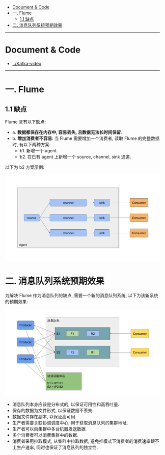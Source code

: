 
- [Document & Code](#document--code)
- [一. Flume](#一-flume)
    - [1.1 缺点](#11-缺点)
- [二. 消息队列系统预期效果](#二-消息队列系统预期效果)

---

# Document & Code

- [../Kafka-video](https://github.com/zozospider/note/blob/master/stream/Kafka/Kafka-video.md)

---

# 一. Flume

## 1.1 缺点

Flume 具有以下缺点:
- a. __数据都保存在内存中, 容易丢失, 且数据无法长时间保留__.
- b. __增加消费者不容易__: 当 Flume 需要增加一个消费者, 读取 Flume 的完整数据时, 有以下两种方案:
  - b1. 新增一个 agent.
  - b2. 在已有 agent 上新增一个 source, channel, sink 通道.

以下为 b2 方案示例:

![image](https://raw.githubusercontent.com/zozospider/note/master/stream/Kafka/Kafka-video-%E6%B6%88%E6%81%AF%E9%98%9F%E5%88%97/Flume-%E5%A2%9E%E5%8A%A0%E6%B6%88%E8%B4%B9%E8%80%85.png)

# 二. 消息队列系统预期效果

为解决 Flume 作为消息队列的缺点, 需要一个新的消息队列系统, 以下为该新系统的预期效果:

![image](https://raw.githubusercontent.com/zozospider/note/master/stream/Kafka/Kafka-video-%E6%B6%88%E6%81%AF%E9%98%9F%E5%88%97/%E6%B6%88%E6%81%AF%E9%98%9F%E5%88%97%E7%B3%BB%E7%BB%9F%E9%A2%84%E6%9C%9F%E6%95%88%E6%9E%9C.png)

- 消息队列本身应该是分布式的, 以保证可用性和高吞吐量.
- 保存的数据为文件形式, 以保证数据不丢失.
- 数据文件存在副本, 以保证高可用.
- 生产者需要关联协调调度中心, 用于获取消息队列的集群地址.
- 生产者可以向集群中多台机器发送数据.
- 多个消费者可以消费集群中的数据.
- 消费者采用拉取模式, 从集群中拉取数据, 避免推模式下消费者的消费速率跟不上生产速率, 同时也保证了消息队列的独立性.
